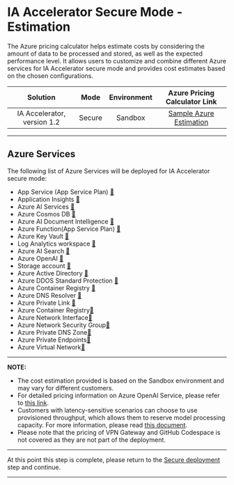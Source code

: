 # IA Accelerator Secure Mode - Estimation

The Azure pricing calculator helps estimate costs by considering the amount of data to be processed and stored, as well as the expected performance level. It allows users to customize and combine different Azure services for IA Accelerator secure mode and provides cost estimates based on the chosen configurations.

| Solution            | Mode | Environment  |    Azure Pricing Calculator Link  |
| :------------------:|:---------:|:---------------:|:-------------------:|
| IA Accelerator, version 1.2 | Secure | Sandbox  |  [Sample Azure Estimation](https://azure.com/e/1492bd09c422421186d820ff23dc1f2f) |

---

## Azure Services

The following list of Azure Services will be deployed for IA Accelerator secure mode:

- App Service (App Service Plan) [:link:](https://azure.microsoft.com/en-ca/pricing/details/app-service/linux/)
- Application Insights [:link:](https://azure.microsoft.com/en-ca/pricing/details/monitor/)
- Azure AI Services [:link:](https://azure.microsoft.com/en-ca/pricing/details/cognitive-services/)
- Azure Cosmos DB [:link:](https://azure.microsoft.com/en-ca/pricing/details/cosmos-db/autoscale-provisioned/)
- Azure AI Document Intelligence [:link:](https://azure.microsoft.com/en-ca/pricing/details/form-recognizer/#pricing)
- Azure Function(App Service Plan) [:link:](https://azure.microsoft.com/en-ca/pricing/details/functions/#pricing)
- Azure Key Vault [:link:](https://azure.microsoft.com/en-us/pricing/details/key-vault/)
- Log Analytics workspace [:link:](https://azure.microsoft.com/en-ca/pricing/details/monitor/)
- Azure AI Search [:link:](https://azure.microsoft.com/en-ca/pricing/details/search/#pricing)
- Azure OpenAI [:link:](https://azure.microsoft.com/en-ca/pricing/details/cognitive-services/openai-service/)
- Storage account  [:link:](https://learn.microsoft.com/en-us/azure/storage/common/storage-account-overview)
- Azure Active Directory [:link:](https://www.microsoft.com/en-sg/security/business/microsoft-entra-pricing?rtc=1)
- Azure DDOS Standard Protection [:link:](https://azure.microsoft.com/en-ca/pricing/details/ddos-protection/)
- Azure Container Registry [:link:](https://azure.microsoft.com/en-ca/pricing/details/container-registry/)
- Azure DNS Resolver [:link:](https://azure.microsoft.com/en-ca/pricing/details/dns/)
- Azure Private Link [:link:](https://azure.microsoft.com/en-ca/pricing/details/private-link/)
- Azure Container Registry[:link:](https://azure.microsoft.com/en-ca/pricing/details/container-registry/)
- Azure Network Interface[:link:](https://azure.microsoft.com/en-us/pricing/details/virtual-network/)
- Azure Network Security Group[:link:](https://azure.microsoft.com/en-us/pricing/details/virtual-network/)
- Azure Private DNS Zone[:link:](https://azure.microsoft.com/en-us/pricing/details/private-link/)
- Azure Private Endpoints[:link:](https://azure.microsoft.com/en-us/pricing/details/private-link/)
- Azure Virtual Network[:link:](https://azure.microsoft.com/en-us/pricing/details/virtual-network/)

---

**NOTE:**

- The cost estimation provided is based on the Sandbox environment and may vary for different customers.
- For detailed pricing information on Azure OpenAI Service, please refer to [this link](https://azure.microsoft.com/en-us/pricing/details/cognitive-services/openai-service/#pricing).
- Customers with latency-sensitive scenarios can choose to use provisioned throughput, which allows them to reserve model processing capacity. For more information, please read [this document](/docs/deployment/considerations_production.md#gpt-model---throttling).
- Please note that the pricing of VPN Gateway and GitHub Codespace is not covered as they are not part of the deployment.

---

At this point this step is complete, please return to the [Secure deployment][secureDeploymentRef] step and continue.

---

[secureDeploymentRef]: /docs/secure_deployment/secure_deployment.md